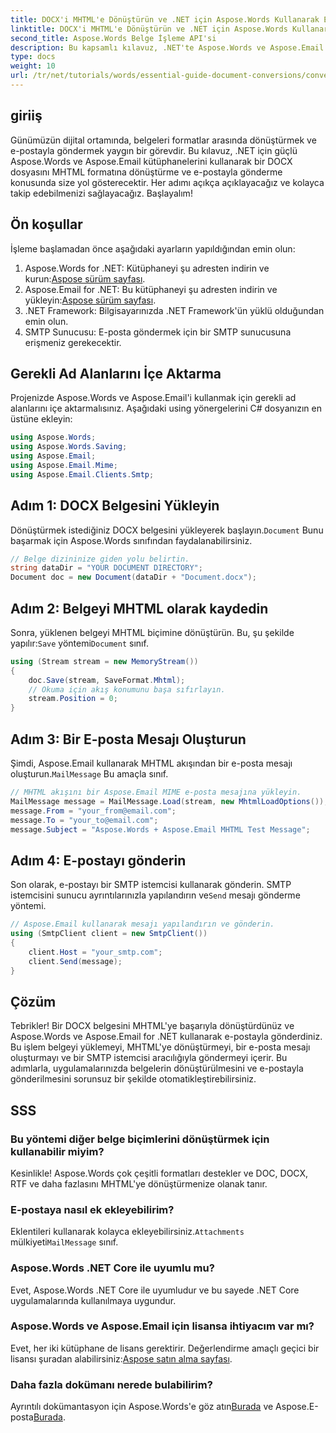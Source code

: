 ```yaml
---
title: DOCX'i MHTML'e Dönüştürün ve .NET için Aspose.Words Kullanarak E-posta Gönderin
linktitle: DOCX'i MHTML'e Dönüştürün ve .NET için Aspose.Words Kullanarak E-posta Gönderin
second_title: Aspose.Words Belge İşleme API'si
description: Bu kapsamlı kılavuz, .NET'te Aspose.Words ve Aspose.Email kütüphanelerini kullanarak DOCX belgelerini MHTML formatına dönüştürme ve e-postayla gönderme konusunda adım adım bir eğitim sağlar.
type: docs
weight: 10
url: /tr/net/tutorials/words/essential-guide-document-conversions/convert-docx-to-mhtml-send-email/
---
```

## giriiş

Günümüzün dijital ortamında, belgeleri formatlar arasında dönüştürmek ve e-postayla göndermek yaygın bir görevdir. Bu kılavuz, .NET için güçlü Aspose.Words ve Aspose.Email kütüphanelerini kullanarak bir DOCX dosyasını MHTML formatına dönüştürme ve e-postayla gönderme konusunda size yol gösterecektir. Her adımı açıkça açıklayacağız ve kolayca takip edebilmenizi sağlayacağız. Başlayalım!

## Ön koşullar

İşleme başlamadan önce aşağıdaki ayarların yapıldığından emin olun:

1.  Aspose.Words for .NET: Kütüphaneyi şu adresten indirin ve kurun:[Aspose sürüm sayfası](https://releases.aspose.com/words/net/).
2.  Aspose.Email for .NET: Bu kütüphaneyi şu adresten indirin ve yükleyin:[Aspose sürüm sayfası](https://releases.aspose.com/email/net/).
3. .NET Framework: Bilgisayarınızda .NET Framework'ün yüklü olduğundan emin olun.
4. SMTP Sunucusu: E-posta göndermek için bir SMTP sunucusuna erişmeniz gerekecektir.

## Gerekli Ad Alanlarını İçe Aktarma

Projenizde Aspose.Words ve Aspose.Email'i kullanmak için gerekli ad alanlarını içe aktarmalısınız. Aşağıdaki using yönergelerini C# dosyanızın en üstüne ekleyin:

```csharp
using Aspose.Words;
using Aspose.Words.Saving;
using Aspose.Email;
using Aspose.Email.Mime;
using Aspose.Email.Clients.Smtp;
```

## Adım 1: DOCX Belgesini Yükleyin

 Dönüştürmek istediğiniz DOCX belgesini yükleyerek başlayın.`Document` Bunu başarmak için Aspose.Words sınıfından faydalanabilirsiniz.

```csharp
// Belge dizininize giden yolu belirtin.
string dataDir = "YOUR DOCUMENT DIRECTORY";
Document doc = new Document(dataDir + "Document.docx");
```

## Adım 2: Belgeyi MHTML olarak kaydedin

 Sonra, yüklenen belgeyi MHTML biçimine dönüştürün. Bu, şu şekilde yapılır:`Save` yöntemi`Document` sınıf.

```csharp
using (Stream stream = new MemoryStream())
{
    doc.Save(stream, SaveFormat.Mhtml);
    // Okuma için akış konumunu başa sıfırlayın.
    stream.Position = 0;
}
```

## Adım 3: Bir E-posta Mesajı Oluşturun

Şimdi, Aspose.Email kullanarak MHTML akışından bir e-posta mesajı oluşturun.`MailMessage` Bu amaçla sınıf.

```csharp
// MHTML akışını bir Aspose.Email MIME e-posta mesajına yükleyin.
MailMessage message = MailMessage.Load(stream, new MhtmlLoadOptions());
message.From = "your_from@email.com";
message.To = "your_to@email.com";
message.Subject = "Aspose.Words + Aspose.Email MHTML Test Message";
```

## Adım 4: E-postayı gönderin

 Son olarak, e-postayı bir SMTP istemcisi kullanarak gönderin. SMTP istemcisini sunucu ayrıntılarınızla yapılandırın ve`Send` mesajı gönderme yöntemi.

```csharp
// Aspose.Email kullanarak mesajı yapılandırın ve gönderin.
using (SmtpClient client = new SmtpClient())
{
    client.Host = "your_smtp.com";
    client.Send(message);
}
```

## Çözüm

Tebrikler! Bir DOCX belgesini MHTML'ye başarıyla dönüştürdünüz ve Aspose.Words ve Aspose.Email for .NET kullanarak e-postayla gönderdiniz. Bu işlem belgeyi yüklemeyi, MHTML'ye dönüştürmeyi, bir e-posta mesajı oluşturmayı ve bir SMTP istemcisi aracılığıyla göndermeyi içerir. Bu adımlarla, uygulamalarınızda belgelerin dönüştürülmesini ve e-postayla gönderilmesini sorunsuz bir şekilde otomatikleştirebilirsiniz.

## SSS

### Bu yöntemi diğer belge biçimlerini dönüştürmek için kullanabilir miyim?
Kesinlikle! Aspose.Words çok çeşitli formatları destekler ve DOC, DOCX, RTF ve daha fazlasını MHTML'ye dönüştürmenize olanak tanır.

### E-postaya nasıl ek ekleyebilirim?
 Eklentileri kullanarak kolayca ekleyebilirsiniz.`Attachments` mülkiyeti`MailMessage` sınıf.

### Aspose.Words .NET Core ile uyumlu mu?
Evet, Aspose.Words .NET Core ile uyumludur ve bu sayede .NET Core uygulamalarında kullanılmaya uygundur.

### Aspose.Words ve Aspose.Email için lisansa ihtiyacım var mı?
 Evet, her iki kütüphane de lisans gerektirir. Değerlendirme amaçlı geçici bir lisansı şuradan alabilirsiniz:[Aspose satın alma sayfası](https://purchase.conholdate.com/temporary-license/).

### Daha fazla dokümanı nerede bulabilirim?
 Ayrıntılı dokümantasyon için Aspose.Words'e göz atın[Burada](https://reference.aspose.com/words/net/) ve Aspose.E-posta[Burada](https://reference.aspose.com/email/net/).